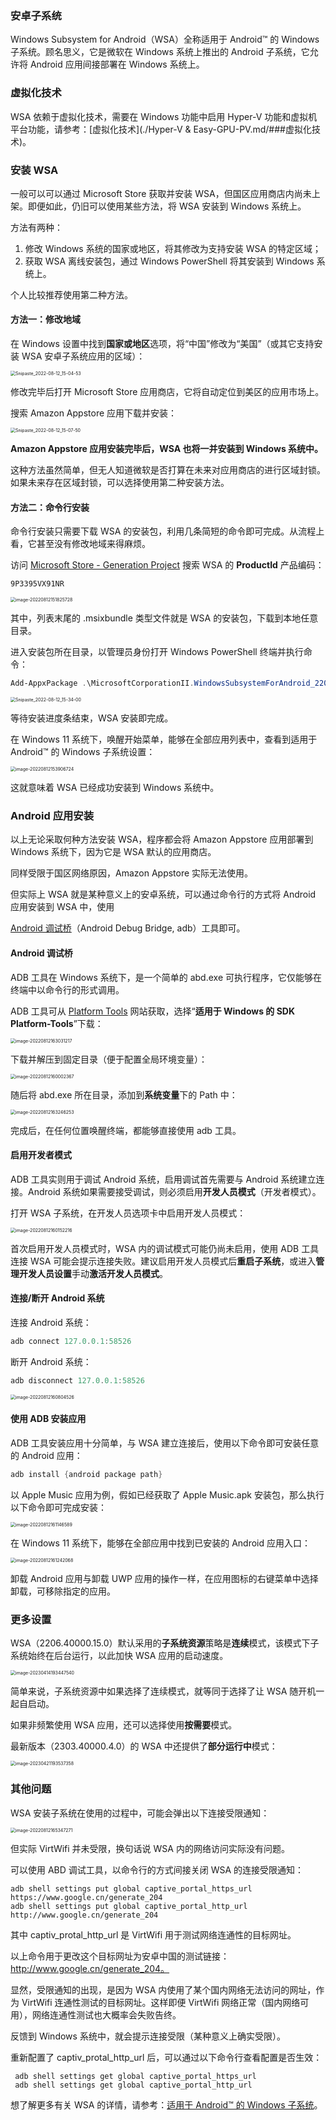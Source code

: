 ### 安卓子系统

Windows Subsystem for Android（WSA）全称适用于 Android™️ 的 Windows 子系统。顾名思义，它是微软在 Windows 系统上推出的 Android 子系统，它允许将 Android 应用间接部署在 Windows 系统上。

### 虚拟化技术

WSA 依赖于虚拟化技术，需要在 Windows 功能中启用 Hyper-V 功能和虚拟机平台功能，请参考：[虚拟化技术](./Hyper-V & Easy-GPU-PV.md/###虚拟化技术)。

### 安装 WSA

一般可以可以通过 Microsoft Store 获取并安装 WSA，但国区应用商店内尚未上架。即便如此，仍旧可以使用某些方法，将 WSA 安装到 Windows 系统上。

方法有两种：

1. 修改 Windows 系统的国家或地区，将其修改为支持安装 WSA 的特定区域；
2. 获取 WSA 离线安装包，通过 Windows PowerShell 将其安装到 Windows 系统上。

个人比较推荐使用第二种方法。

#### 方法一：修改地域

在 Windows 设置中找到**国家或地区**选项，将“中国”修改为“美国”（或其它支持安装 WSA 安卓子系统应用的区域）：

<img src="images/WSA.images/Snipaste_2022-08-12_15-04-53.png" alt="Snipaste_2022-08-12_15-04-53" style="zoom: 50%;" />

修改完毕后打开 Microsoft Store 应用商店，它将自动定位到美区的应用市场上。

搜索 Amazon Appstore 应用下载并安装：

<img src="images/WSA.images/Snipaste_2022-08-12_15-07-50.png" alt="Snipaste_2022-08-12_15-07-50" style="zoom: 50%;" />

**Amazon Appstore 应用安装完毕后，WSA 也将一并安装到 Windows 系统中。**

这种方法虽然简单，但无人知道微软是否打算在未来对应用商店的进行区域封锁。如果未来存在区域封锁，可以选择使用第二种安装方法。

#### 方法二：命令行安装

命令行安装只需要下载 WSA 的安装包，利用几条简短的命令即可完成。从流程上看，它甚至没有修改地域来得麻烦。

访问 [Microsoft Store - Generation Project](https://store.rg-adguard.net) 搜索 WSA 的 **ProductId** 产品编码：

```
9P3395VX91NR
```

<img src="images/WSA.images/image-20220812151825728.png" alt="image-20220812151825728" style="zoom: 50%;" />

其中，列表末尾的 .msixbundle 类型文件就是 WSA 的安装包，下载到本地任意目录。

进入安装包所在目录，以管理员身份打开 Windows PowerShell 终端并执行命令：

```powershell
Add-AppxPackage .\MicrosoftCorporationII.WindowsSubsystemForAndroid_2206.40000.15.0_neutral___8wekyb3d8bbwe.Msixbundle
```

<img src="images/WSA.images/Snipaste_2022-08-12_15-34-00.png" alt="Snipaste_2022-08-12_15-34-00" style="zoom: 50%;" />

等待安装进度条结束，WSA 安装即完成。

在 Windows 11 系统下，唤醒开始菜单，能够在全部应用列表中，查看到适用于 Android™️ 的 Windows 子系统设置：

<img src="images/WSA.images/image-20220812153906724.png" alt="image-20220812153906724" style="zoom:50%;" />

这就意味着 WSA 已经成功安装到 Windows 系统中。

### Android 应用安装

以上无论采取何种方法安装 WSA，程序都会将 Amazon Appstore 应用部署到 Windows 系统下，因为它是 WSA 默认的应用商店。

同样受限于国区网络原因，Amazon Appstore 实际无法使用。

但实际上 WSA 就是某种意义上的安卓系统，可以通过命令行的方式将 Android 应用安装到 WSA 中，使用

 [Android 调试桥](https://developer.android.com/studio/command-line/adb)（Android Debug Bridge, adb）工具即可。

#### Android 调试桥

ADB 工具在 Windows 系统下，是一个简单的 abd.exe 可执行程序，它仅能够在终端中以命令行的形式调用。

ADB 工具可从 [Platform Tools](https://developer.android.com/studio/releases/platform-tools) 网站获取，选择“**适用于 Windows 的 SDK Platform-Tools**”下载：

<img src="images/WSA.images/image-20220812163031217.png" alt="image-20220812163031217" style="zoom: 50%;" />

下载并解压到固定目录（便于配置全局环境变量）：

<img src="images/WSA.images/image-20220812160002367.png" alt="image-20220812160002367" style="zoom: 50%;" />

随后将 abd.exe 所在目录，添加到**系统变量**下的 Path 中：

<img src="images/WSA.images/image-20220812163246253.png" alt="image-20220812163246253" style="zoom:50%;" />

完成后，在任何位置唤醒终端，都能够直接使用 adb 工具。

#### 启用开发者模式

ADB 工具实则用于调试 Android 系统，启用调试首先需要与 Android 系统建立连接。Android 系统如果需要接受调试，则必须启用**开发人员模式**（开发者模式）。

打开 WSA 子系统，在开发人员选项卡中启用开发人员模式：

<img src="images/WSA.images/image-20220812160152216.png" alt="image-20220812160152216" style="zoom: 50%;" />

首次启用开发人员模式时，WSA 内的调试模式可能仍尚未启用，使用 ADB 工具连接 WSA 可能会提示连接失败。建议启用开发人员模式后**重启子系统**，或进入**管理开发人员设置**手动**激活开发人员模式**。

#### 连接/断开 Android 系统

连接 Android 系统：

```powershell
adb connect 127.0.0.1:58526
```

断开 Android 系统：

```powershell
adb disconnect 127.0.0.1:58526
```

<img src="images/WSA.images/image-20220812160804526.png" alt="image-20220812160804526" style="zoom: 50%;" />

#### 使用 ADB 安装应用

ADB 工具安装应用十分简单，与 WSA 建立连接后，使用以下命令即可安装任意的 Android 应用：

```powershell
adb install {android package path}
```

以 Apple Music 应用为例，假如已经获取了 Apple Music.apk 安装包，那么执行以下命令即可完成安装：

<img src="images/WSA.images/image-20220812161146589.png" alt="image-20220812161146589" style="zoom:50%;" />

在 Windows 11 系统下，能够在全部应用中找到已安装的 Android 应用入口：

<img src="images/WSA.images/image-20220812161242068.png" alt="image-20220812161242068" style="zoom:50%;" />

卸载 Android 应用与卸载 UWP 应用的操作一样，在应用图标的右键菜单中选择卸载，可移除指定的应用。

### 更多设置

WSA（2206.40000.15.0）默认采用的**子系统资源**策略是**连续**模式，该模式下子系统始终在后台运行，以此加快 WSA 应用的启动速度。

<img src="images/WSA.images/image-20230414193447540.png" alt="image-20230414193447540" style="zoom: 50%;" />

简单来说，子系统资源中如果选择了连续模式，就等同于选择了让 WSA 随开机一起自启动。

如果非频繁使用 WSA 应用，还可以选择使用**按需要**模式。

最新版本（2303.40000.4.0）的 WSA 中还提供了**部分运行中**模式：

<img src="images/WSA.images/image-20230421193537358.png" alt="image-20230421193537358" style="zoom:50%;" />

### 其他问题

WSA 安装子系统在使用的过程中，可能会弹出以下连接受限通知：

<img src="images/WSA.images/image-20220812165347271.png" alt="image-20220812165347271" style="zoom:50%;" />

但实际 VirtWifi 并未受限，换句话说 WSA 内的网络访问实际没有问题。

可以使用 ABD 调试工具，以命令行的方式间接关闭 WSA 的连接受限通知：

```shell
adb shell settings put global captive_portal_https_url https://www.google.cn/generate_204
adb shell settings put global captive_portal_http_url http://www.google.cn/generate_204
```

其中 captiv_protal_http_url 是 VirtWifi 用于测试网络连通性的目标网址。

以上命令用于更改这个目标网址为安卓中国的测试链接：http://www.google.cn/generate_204。

显然，受限通知的出现，是因为 WSA 内使用了某个国内网络无法访问的网址，作为 VirtWifi 连通性测试的目标网址。这样即便 VirtWifi 网络正常（国内网络可用），网络连通性测试也大概率会失败告终。

反馈到 Windows 系统中，就会提示连接受限（某种意义上确实受限）。

重新配置了 captiv_protal_http_url 后，可以通过以下命令行查看配置是否生效：

```shell
 adb shell settings get global captive_portal_https_url
 adb shell settings get global captive_portal_http_url
```

想了解更多有关 WSA 的详情，请参考：[适用于 Android™️ 的 Windows 子系统](https://learn.microsoft.com/zh-cn/windows/android/wsa/)。
